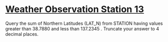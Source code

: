 # [Weather Observation Station 13](https://www.hackerrank.com/challenges/weather-observation-station-13/problem)

Query the sum of Northern Latitudes (LAT_N) from STATION having values greater than 38.7880  and less than 137.2345 . Truncate your answer to 4 decimal places.
